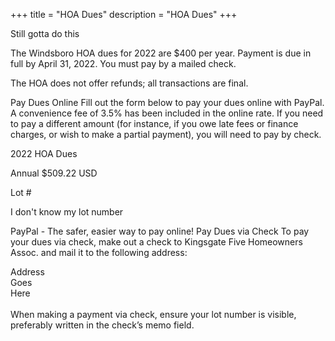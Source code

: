 +++
title = "HOA Dues"
description = "HOA Dues"
+++

Still gotta do this

The Windsboro HOA dues for 2022 are $400 per year. Payment is due in full by April 31, 2022. You must pay by a mailed check. 
<!--If you’re unsure about the status of your account, contact the HOA treasurer. <-->

The HOA does not offer refunds; all transactions are final.

Pay Dues Online
Fill out the form below to pay your dues online with PayPal. A convenience fee of 3.5% has been included in the online rate. If you need to pay a different amount (for instance, if you owe late fees or finance charges, or wish to make a partial payment), you will need to pay by check.

2022 HOA Dues


Annual $509.22 USD


Lot # 

I don't know my lot number


PayPal - The safer, easier way to pay online!
Pay Dues via Check
To pay your dues via check, make out a check to Kingsgate Five Homeowners Assoc. and mail it to the following address:

<div class="mail">
    Address<br />
    Goes<br />
    Here<br />
</div>
<br />
When making a payment via check, ensure your lot number is visible, preferably written in the check’s memo field.
